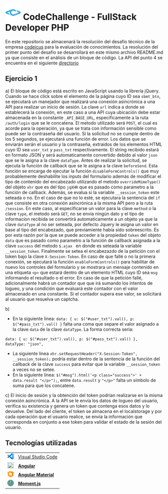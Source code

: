 # ![Logo](./src/assets/codeicus.png) CodeChallenge - FullStack Developer PHP

En este repositorio se almacenará la resolución del desafio técnico de la empresa [codeicus](http://www.codeicus.com/ "Visitar página oficial") para la evaluación de conocimientos.
La resolución del primer punto del desafio se desarrollará en este mismo archivo README.md ya que consiste en el análisis de un bloque de código. La API del punto 4 se encuentra en el siguiente [directorio](./src/assets/)

## Ejercicio 1

a) El bloque de código está escrito en JavaScript usando la librería jQuery. Cuando se hace click sobre el elemento de la página cuyo ID sea `sbmt_btn`, se ejecutará un manejador que realizará una conexión asincrónica a una API para realizar un inicio de sesión.
La clave `url` indica a donde se establecerá la conexión, en este caso a una API cuya ubicación debe estar almacenada en la constante `_API_BASE_URL`, especificamente a la ruta `/auth/login` que se le concatena.
El metodo utilizado será `POST`, el cual es acorde para la operación, ya que se trata con información sensible como puede ser la contraseña del usuario.
Si la solicitud no se cumple dentro de los 5 segundos, se ejecutará una función de error. Los datos que se enviarán serán el usuario y la contraseña, extraidos de los elementos HTML cuyo ID sea `user_txt` y `pass_txt` respectivamente.
El string recibido estará en formato JSON y será automaticamente convertido debido al valor `json` que se le asigna a la clave `dataType`.
Antes de realizar la solicitud, se ejecuta la función de callback que se le asigna a la clave `beforeSend`. Esta función se encarga de ejecutar la función `disableFormControls()` que muy probablemente deshabilite los inputs del formulario además de modificar el tipo de contenido del encabezado utilizando el metodo `overrideMimeType()` del objeto `xhr` que es del tipo `jqXHR` que es pasado como parametro a la función de callback. Además, se evalua si la variable `__session_token` este seteada o no. En el caso de que no lo esté, se ejecutara la sentencia del `if` que consiste en otra conexión asincrónica a la misma API pero a la ruta `/session`. En este caso, al especificarse un valor para la clave `method` o la clave `type`, el metodo será `GET`, no se envía ningún dato y el tipo de informacíon recibida se convertirá automaticamente a un objeto ya que la clave `dataType` al no ser seteada, por defecto Jquery le asigna un valor en base al tipo del encabezado, que previamiente había sido sobreescrito. Es por esta razón por la que se puede acceder a la propiedad `token` del objeto `data` que es pasado como parametro a la función de callback asignada a la clave `success` del metodo `$.ajax ` en donde es seteada la variable `__session_token`. Finalmente se setea el encabezazdo de la petición con el token bajo la clave `X-Session-Token`.
En caso de que fallé o no la primera conexión, se ejecutará la función `enableFormControls()` para habilitar de nuevo los controles del formulario y se mostrara un mensaje contenido en una etiqueta `<p>` que estará dentro de un elemento HTML cuyo ID sea `msg` informando el resultado o el error.
En caso de que la petición fallé, adicionalmente habrá un contador que que irá sumando los intentos de logueo, y una condición que evaluará este contador con el valor almacenado en una constante. Si el contador supera ese valor, se solicitará al usuario que resuelva un captcha.

b)
* En la siguiente línea: `data: { u: $("#user_txt").val(), p: $("#pass_txt").val() }` falta una coma que separe el valor asignado a la clave `data` de la clave `dataType`. La forma correcta sería:
```
data: { u: $("#user_txt").val(), p: $("#pass_txt").val() },
dataType: "json",
```
* La siguiente línea `xhr.setRequestHeader("X-Session-Token", __session_token);` podría estar dentro de la sentencia de la función del callback de la clave `success` para evitar que la variable `__session_token` a veces no se setee.
* En la siguiente línea: `$("#msg").html('<p class="success">' + data.result ​"</p>");`, entre `data.result` y `"</p>"` falta un símbolo de suma para que los concatene.

c) El inicio de sesión y la obtención del token podrían realizarse en la misma conexión asincrónica. A la API se le envía los datos de logueo del usuario, verifica su existencia y genera un token que contenga esos datos y lo devuelve. Del lado del cliente, el token se almacena en el localstorage y por cada operación que el usuario realice, se envía la información que corresponda en conjunto a ese token para validar el estado de la sesión del usuario.

## Tecnologías utilizadas

<table>
    <tbody>
        <tr>
            <td><img src="https://github.com/FHLareu/Portfolio/blob/master/src/assets/img/visual.png" width="20px" height="20px"/></td>
            <td><a href="https://code.visualstudio.com/">Visual Studio Code</a></td>
        </tr>
        <tr>
            <td><img src="https://raw.githubusercontent.com/1caruxx/Desarollo_web/master/icon.png" width="20px" height="20px"/></td>
            <td><a href="https://angular.io/"><b>Angular</b></a></td>
        </tr>
        <tr>
            <td><img src="./src/assets/ng-mat.png" width="20px" height="20px"/></td>
            <td><a href="https://material.angular.io/"><b>Angular Material</b></a></td>
        </tr>
        <tr>
            <td><img src="./src/assets/moment.png" width="20px" height="20px"/></td>
            <td><a href="https://momentjs.com/"><b>Moment.js</b></a></td>
        </tr>
    </tbody>
</table>